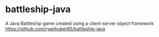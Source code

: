 # battleship-java
A Java Battleship game created using a client-server object framework
https://github.com/ryanhuber65/battleship-java
